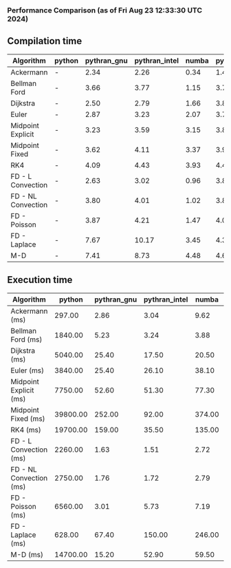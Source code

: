 ### Performance Comparison (as of Fri Aug 23 12:33:30 UTC 2024)
## Compilation time
Algorithm                 | python                    | pythran_gnu               | pythran_intel             | numba                     | pyccel_fortran_gnu        | pyccel_c_gnu              | pyccel_fortran_intel      | pyccel_c_intel           
------------------------- | ------------------------- | ------------------------- | ------------------------- | ------------------------- | ------------------------- | ------------------------- | ------------------------- | -------------------------
Ackermann                 | -                         | 2.34                      | 2.26                      | 0.34                      | 1.40                      | 1.31                      | 1.43                      | 1.36                     
Bellman Ford              | -                         | 3.66                      | 3.77                      | 1.15                      | 3.76                      | 4.05                      | 3.83                      | 4.55                     
Dijkstra                  | -                         | 2.50                      | 2.79                      | 1.66                      | 3.81                      | 4.08                      | 3.99                      | 4.65                     
Euler                     | -                         | 2.87                      | 3.23                      | 2.07                      | 3.70                      | 4.00                      | 3.83                      | 4.50                     
Midpoint Explicit         | -                         | 3.23                      | 3.59                      | 3.15                      | 3.89                      | 4.29                      | 4.15                      | 4.74                     
Midpoint Fixed            | -                         | 3.62                      | 4.11                      | 3.37                      | 3.98                      | 4.34                      | 4.36                      | 5.05                     
RK4                       | -                         | 4.09                      | 4.43                      | 3.93                      | 4.44                      | 4.76                      | 4.58                      | 5.26                     
FD - L Convection         | -                         | 2.63                      | 3.02                      | 0.96                      | 3.84                      | 4.21                      | 4.02                      | 4.81                     
FD - NL Convection        | -                         | 3.80                      | 4.01                      | 1.02                      | 3.87                      | 4.19                      | 4.07                      | 4.83                     
FD - Poisson              | -                         | 3.87                      | 4.21                      | 1.47                      | 4.01                      | 4.30                      | 5.33                      | 4.96                     
FD - Laplace              | -                         | 7.67                      | 10.17                     | 3.45                      | 4.31                      | 4.70                      | 4.58                      | 5.35                     
M-D                       | -                         | 7.41                      | 8.73                      | 4.48                      | 4.67                      | 4.80                      | 4.97                      | 5.79                     

## Execution time
Algorithm                 | python                    | pythran_gnu               | pythran_intel             | numba                     | pyccel_fortran_gnu        | pyccel_c_gnu              | pyccel_fortran_intel      | pyccel_c_intel           
------------------------- | ------------------------- | ------------------------- | ------------------------- | ------------------------- | ------------------------- | ------------------------- | ------------------------- | -------------------------
Ackermann (ms)            | 297.00                    | 2.86                      | 3.04                      | 9.62                      | 1.50                      | 1.55                      | 8.61                      | 3.93                     
Bellman Ford (ms)         | 1840.00                   | 5.23                      | 3.24                      | 3.88                      | 2.94                      | 6.07                      | 4.40                      | 17.50                    
Dijkstra (ms)             | 5040.00                   | 25.40                     | 17.50                     | 20.50                     | 18.10                     | 30.40                     | 24.70                     | 22.40                    
Euler (ms)                | 3840.00                   | 25.40                     | 26.10                     | 38.10                     | 15.30                     | 143.00                    | 13.90                     | 130.00                   
Midpoint Explicit (ms)    | 7750.00                   | 52.60                     | 51.30                     | 77.30                     | 24.40                     | 280.00                    | 16.10                     | 250.00                   
Midpoint Fixed (ms)       | 39800.00                  | 252.00                    | 92.00                     | 374.00                    | 76.60                     | 1420.00                   | 63.40                     | 1220.00                  
RK4 (ms)                  | 19700.00                  | 159.00                    | 35.50                     | 135.00                    | 35.20                     | 487.00                    | 49.40                     | 405.00                   
FD - L Convection (ms)    | 2260.00                   | 1.63                      | 1.51                      | 2.72                      | 1.46                      | 1.85                      | 1.32                      | 4.14                     
FD - NL Convection (ms)   | 2750.00                   | 1.76                      | 1.72                      | 2.79                      | 1.79                      | 1.99                      | 1.38                      | 4.06                     
FD - Poisson (ms)         | 6560.00                   | 3.01                      | 5.73                      | 7.19                      | 2.82                      | 3.80                      | 2.68                      | 5.71                     
FD - Laplace (ms)         | 628.00                    | 67.40                     | 150.00                    | 246.00                    | 60.00                     | 307.00                    | 62.80                     | 333.00                   
M-D (ms)                  | 14700.00                  | 15.20                     | 52.90                     | 59.50                     | 53.90                     | 59.10                     | 80.30                     | 61.40                    
